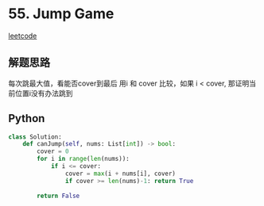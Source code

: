 # 55. Jump Game
[leetcode](https://leetcode.com/problems/jump-game/description/)

## 解题思路
每次跳最大值，看能否cover到最后
用i 和 cover 比较，如果 i < cover, 那证明当前位置i没有办法跳到

## Python
```python
class Solution:
    def canJump(self, nums: List[int]) -> bool:
        cover = 0
        for i in range(len(nums)):
            if i <= cover:
                cover = max(i + nums[i], cover)
                if cover >= len(nums)-1: return True
        
        return False
```